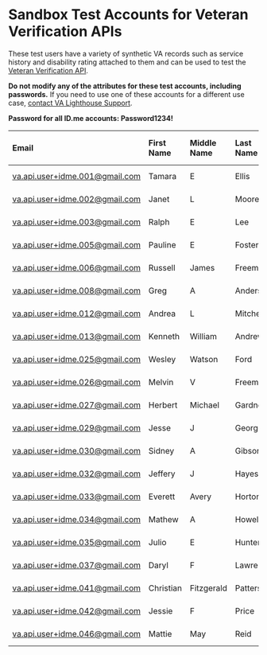 # Sandbox Test Accounts for Veteran Verification APIs

These test users have a variety of synthetic VA records such as service history and disability rating attached to them and can be used to test the [Veteran Verification API](https://developer.va.gov/explore/verification/docs/veteran_verification?version=current). 

**Do not modify any of the attributes for these test accounts, including passwords.** If you need to use one of these accounts for a different use case, [contact VA Lighthouse Support](https://github.com/department-of-veterans-affairs/vets-api-clients/issues/new/choose).

**Password for all ID.me accounts: Password1234!**

|Email|First Name|Middle Name|Last Name|Sex|Birthdate|SSN|Veteran Verification Status|Veteran Confirmation Status|Disability Rating|
| :--- | :--- | :--- | :--- | :--- | :--- | :--- | :--- | :--- | :--- |
|va.api.user+idme.001@gmail.com|Tamara|E|Ellis|F|1967-06-19|796130115|confirmed|confirmed|40|
|va.api.user+idme.002@gmail.com|Janet|L|Moore|F|1949-05-06|796127677|confirmed|confirmed|50|
|va.api.user+idme.003@gmail.com|Ralph|E|Lee|M|1948-10-30|796378782|confirmed|confirmed|60|
|va.api.user+idme.005@gmail.com|Pauline|E|Foster|F|1976-06-09|796330625|confirmed|confirmed|60|
|va.api.user+idme.006@gmail.com|Russell|James|Freeman|M|1969-11-05|796149080|confirmed|confirmed|30|
|va.api.user+idme.008@gmail.com|Greg|A|Anderson|M|1933-04-05|796121200|not confirmed|not confirmed|50|
|va.api.user+idme.012@gmail.com|Andrea|L|Mitchell|F|1959-12-01|796127781|confirmed|confirmed|30|
|va.api.user+idme.013@gmail.com|Kenneth|William|Andrews|M|1990-02-20|796295980|confirmed|confirmed|40|
|va.api.user+idme.025@gmail.com|Wesley|Watson|Ford|M|1986-05-06|796043735|confirmed|confirmed|100|
|va.api.user+idme.026@gmail.com|Melvin|V|Freeman|M|1971-11-19|796184750|confirmed|confirmed|100|
|va.api.user+idme.027@gmail.com|Herbert|Michael|Gardner|M|1983-02-21|796122369|confirmed|confirmed|40|
|va.api.user+idme.029@gmail.com|Jesse|J|George|M|1950-01-31|796330163|confirmed|confirmed|30|
|va.api.user+idme.030@gmail.com|Sidney|A|Gibson|M|1933-08-04|796127094|confirmed|confirmed|null|
|va.api.user+idme.032@gmail.com|Jeffery|J|Hayes|M|1937-09-25|796131729|confirmed|confirmed|30|
|va.api.user+idme.033@gmail.com|Everett|Avery|Horton|M|1982-04-23|796377148|confirmed|confirmed|null|
|va.api.user+idme.034@gmail.com|Mathew|A|Howell|M|1927-01-18|796131275|confirmed|confirmed|null|
|va.api.user+idme.035@gmail.com|Julio|E|Hunter|M|1951-11-18|796378321|confirmed|confirmed|30|
|va.api.user+idme.037@gmail.com|Daryl|F|Lawrence|M|1953-02-15|796153447|confirmed|confirmed|40|
|va.api.user+idme.041@gmail.com|Christian|Fitzgerald|Patterson|M|1964-03-04|796218467|confirmed|confirmed|10|
|va.api.user+idme.042@gmail.com|Jessie|F|Price|M|1934-04-07|796126978|confirmed|confirmed|10|
|va.api.user+idme.046@gmail.com|Mattie|May|Reid|F|1964-04-14|796109651|confirmed|confirmed|null|
